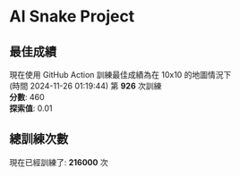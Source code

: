 
# AI Snake Project

## **最佳成績**
現在使用 GitHub Action 訓練最佳成績為在 10x10 的地圖情況下  
(時間 2024-11-26 01:19:44) 第 **926** 次訓練  
**分數**: 460  
**探索值**: 0.01

## 總訓練次數
現在已經訓練了: **216000** 次
